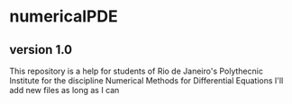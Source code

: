# numericalPDE
## version 1.0
This repository is a help for students of Rio de Janeiro's Polythecnic Institute for the discipline Numerical Methods for Differential Equations 
I'll add new files as long as I can
